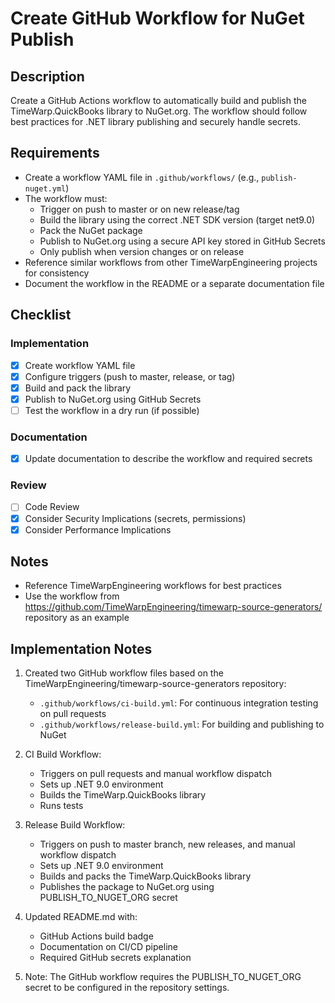 # Create GitHub Workflow for NuGet Publish

## Description

Create a GitHub Actions workflow to automatically build and publish the TimeWarp.QuickBooks library to NuGet.org. The workflow should follow best practices for .NET library publishing and securely handle secrets.

## Requirements

- Create a workflow YAML file in `.github/workflows/` (e.g., `publish-nuget.yml`)
- The workflow must:
  - Trigger on push to master or on new release/tag
  - Build the library using the correct .NET SDK version (target net9.0)
  - Pack the NuGet package
  - Publish to NuGet.org using a secure API key stored in GitHub Secrets
  - Only publish when version changes or on release
- Reference similar workflows from other TimeWarpEngineering projects for consistency
- Document the workflow in the README or a separate documentation file

## Checklist

### Implementation
- [x] Create workflow YAML file
- [x] Configure triggers (push to master, release, or tag)
- [x] Build and pack the library
- [x] Publish to NuGet.org using GitHub Secrets
- [ ] Test the workflow in a dry run (if possible)

### Documentation
- [x] Update documentation to describe the workflow and required secrets

### Review
- [ ] Code Review
- [x] Consider Security Implications (secrets, permissions)
- [x] Consider Performance Implications

## Notes

- Reference TimeWarpEngineering workflows for best practices
- Use the workflow from https://github.com/TimeWarpEngineering/timewarp-source-generators/ repository as an example

## Implementation Notes

1. Created two GitHub workflow files based on the TimeWarpEngineering/timewarp-source-generators repository:
   - `.github/workflows/ci-build.yml`: For continuous integration testing on pull requests
   - `.github/workflows/release-build.yml`: For building and publishing to NuGet

2. CI Build Workflow:
   - Triggers on pull requests and manual workflow dispatch
   - Sets up .NET 9.0 environment
   - Builds the TimeWarp.QuickBooks library
   - Runs tests

3. Release Build Workflow:
   - Triggers on push to master branch, new releases, and manual workflow dispatch
   - Sets up .NET 9.0 environment
   - Builds and packs the TimeWarp.QuickBooks library
   - Publishes the package to NuGet.org using PUBLISH_TO_NUGET_ORG secret

4. Updated README.md with:
   - GitHub Actions build badge
   - Documentation on CI/CD pipeline
   - Required GitHub secrets explanation

5. Note: The GitHub workflow requires the PUBLISH_TO_NUGET_ORG secret to be configured in the repository settings.